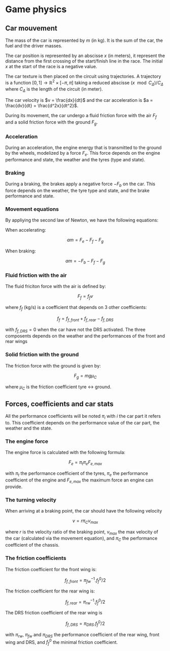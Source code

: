 # Game physics

## Car mouvement

The mass of the car is represented by $m$ (in kg). It is the sum of the car, the fuel and the driver masses.

The car position is represented by an abscisse $x$ (in meters), it represent the distance from the first crossing of the start/finish line in the race. The initial $x$ at the start of the race is a negative value.

The car texture is then placed on the circuit using trajectories. A trajectory is a function $[0,1] \rightarrow \mathbb{R}^2 \times [-\pi, \pi]$ taking a reduced abscisse $(x \mod C_{\Delta})/C_{\Delta}$ where $C_\Delta$ is the length of the circuit (in meter).

The car velocity is $v = \frac{dx}{dt}$ and the car acceleration is $a = \frac{dv}{dt} = \frac{d^2x}{dt^2}$.

During its movement, the car undergo a fluid friction force with the air $F_f$ and a solid friction force with the ground $F_g$.

### Acceleration

During an acceleration, the engine energy that is transmitted to the ground by the wheels, modelized by a force $F_e$. This force depends on the engine performance and state, the weather and the tyres (type and state).

### Braking

During a braking, the brakes apply a negative force $-F_b$ on the car. This force depends on the weather, the tyre type and state, and the brake performance and state.

### Movement equations

By appliying the second law of Newton, we have the following equations:

When accelerating:

$$
am = F_e - F_f - F_g
$$

When braking:

$$
am = -F_b - F_f - F_g
$$

### Fluid friction with the air

The fluid friciton force with the air is defined by:

$$
F_f = f_fv
$$

where $f_f$ (kg/s) is a coefficient that depends on 3 other coefficients:

$$
f_f = f_{f,front} + f_{f, rear} - f_{f, DRS}
$$

with $f_{f,DRS} = 0$ when the car have not the DRS activated. The three composents depends on the weather and the performances of the front and rear wings

### Solid friction with the ground

The friction force with the ground is given by:

$$
F_g = mg\mu_C
$$

where $\mu_C$ is the friction coefficient tyre <-> ground.

## Forces, coefficients and car stats

All the performance coefficients will be noted $\pi_{i}$ with $i$ the car part it refers to. This coefficient depends on the performance value of the car part, the weather and the state.

### The engine force

The engine force is calculated with the following formula:

$$
F_e = \pi_t\pi_eF_{e, max}
$$

with $\pi_t$ the performance coefficient of the tyres, $\pi_e$ the performance coefficient of the engine and $F_{e,max}$ the maximum force an engine can provide.

### The turning velocity

When arriving at a braking point, the car should have the following velocity

$$
v = r\pi_C v_{max}
$$

where $r$ is the velocity ratio of the braking point, $v_{max}$ the max velocity of the car (calculated via the movement equation), and $\pi_C$ the performance coefficient of the chassis.


### The friction coefficients

The friction coefficient for the front wing is:

$$
f_{f,front} = \pi_{fw}^{-1}.f_f^0/2
$$

The friction coefficient for the rear wing is:

$$
f_{f,rear} = \pi_{rw}^{-1}.f_f^0/2
$$

The DRS friction coefficient of the rear wing is

$$
f_{f,DRS} = \pi_{DRS}.f_f^0/2
$$

with $\pi_{rw}$, $\pi_{fw}$ and $\pi_{DRS}$ the performance coefficient of the rear wing, front wing and DRS, and $f_f^0$ the minimal friction coefficient.
